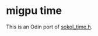 # migpu time

This is an Odin port of [sokol_time.h](https://github.com/floooh/sokol/blob/master/sokol_time.h).
